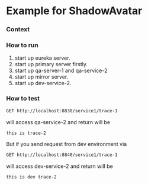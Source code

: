 # Example for ShadowAvatar

### Context

### How to run
1. start up eureka server.
2. start up primary server firstly.
3. start up qa-server-1 and qa-service-2
4. start up mirror server.
5. start up dev-service-2.

### How to test
```xml
GET http://localhost:8830/service1/trace-1
```
will access qa-service-2 and return will be
```xml
this is trace-2
```
But if you send request from dev environment via
```xml
GET http://localhost:8840/service1/trace-1
```
will access dev-service-2 and return will be
```xml
this is dev trace-2
```